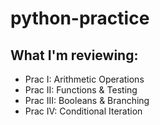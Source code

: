 # python-practice
## What I'm reviewing:

- Prac I: Arithmetic Operations
- Prac II: Functions & Testing
- Prac III: Booleans & Branching
- Prac IV: Conditional Iteration
